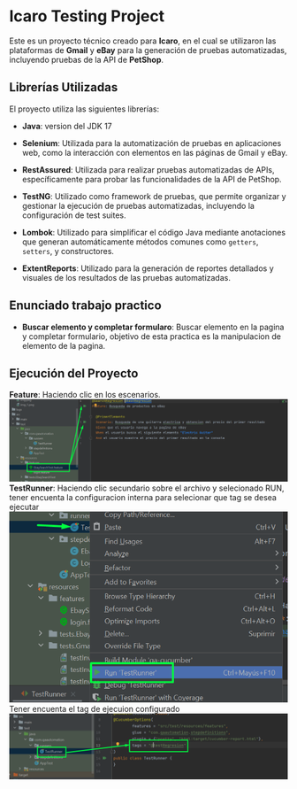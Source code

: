 # Icaro Testing Project

Este es un proyecto técnico creado para **Icaro**, en el cual se utilizaron las plataformas de **Gmail** y **eBay** para la generación de pruebas automatizadas, incluyendo pruebas de la API de **PetShop**.

## Librerías Utilizadas

El proyecto utiliza las siguientes librerías:

- **Java**: version del JDK 17

- **Selenium**: Utilizada para la automatización de pruebas en aplicaciones web, como la interacción con elementos en las páginas de Gmail y eBay.

- **RestAssured**: Utilizada para realizar pruebas automatizadas de APIs, específicamente para probar las funcionalidades de la API de PetShop.

- **TestNG**: Utilizado como framework de pruebas, que permite organizar y gestionar la ejecución de pruebas automatizadas, incluyendo la configuración de test suites.

- **Lombok**: Utilizado para simplificar el código Java mediante anotaciones que generan automáticamente métodos comunes como `getters`, `setters`, y constructores.

- **ExtentReports**: Utilizado para la generación de reportes detallados y visuales de los resultados de las pruebas automatizadas.
## Enunciado trabajo practico
- **Buscar elemento y completar formularo**: Buscar elemento en la pagina y completar formulario, objetivo de esta practica es la manipulacion de elemento de la pagina.

## Ejecución del Proyecto

**Feature**: Haciendo clic en los escenarios.
![ImagenSeleccion](imagen/img_2.png)
**TestRunner**: Haciendo clic secundario sobre el archivo y selecionado RUN, tener encuenta la configuracion interna para selecionar que tag se desea ejecutar
![ImagenSeleccion](imagen/img.png)
Tener encuenta el tag de ejecuion configurado
![ImagenSeleccion](imagen/img_1.png)
